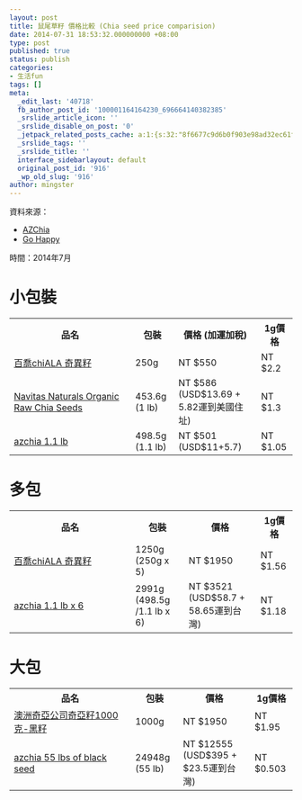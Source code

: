 ```yaml
---
layout: post
title: 鼠尾草籽 價格比較 (Chia seed price comparision)
date: 2014-07-31 18:53:32.000000000 +08:00
type: post
published: true
status: publish
categories:
- 生活fun
tags: []
meta:
  _edit_last: '40718'
  fb_author_post_id: '100001164164230_696664140382385'
  _srslide_article_icon: ''
  _srslide_disable_on_post: '0'
  _jetpack_related_posts_cache: a:1:{s:32:"8f6677c9d6b0f903e98ad32ec61f8deb";a:2:{s:7:"expires";i:1455336358;s:7:"payload";a:3:{i:0;a:1:{s:2:"id";i:483;}i:1;a:1:{s:2:"id";i:154;}i:2;a:1:{s:2:"id";i:132;}}}}
  _srslide_tags: ''
  _srslide_title: ''
  interface_sidebarlayout: default
  original_post_id: '916'
  _wp_old_slug: '916'
author: mingster
---
```


<p>資料來源：</p>
<ul>
<li><a target="_blank" href="http://azchia.com/sales/Chia-Seed/c23/index.html">AZChia</a></li>
<li><a target="_blank" href="http://www.gohappy.com.tw/shopping/Browse.do?op=vc&amp;cid=154918&amp;sid=11">Go Happy</a></li>
</ul>
<p>時間：2014年7月</p>
<h1>小包裝</h1>
<table width="500">
<tbody>
<tr>
<th width="200">品名</th>
<th>包裝</th>
<th>價格 (加運加稅)</th>
<th>1g價格</th>
</tr>
<tr>
<td><a target="_blank" href="http://www.gohappy.com.tw/shopping/Browse.do?op=vp&amp;sid=11&amp;cid=154918&amp;pid=2857069">百喬chiALA 奇異籽</a></td>
<td>250g</td>
<td>NT $550</td>
<td>NT $2.2</td>
</tr>
<tr>
<td><a target="_blank" href="http://www.amazon.com/Navitas-Naturals-Organic-Seeds-Pouches/dp/B001CGTN1I/ref=sr_1_2_m?s=grocery&amp;ie=UTF8&amp;qid=1406800669&amp;sr=1-2&amp;keywords=chia+seeds">Navitas Naturals Organic Raw Chia Seeds</a></td>
<td>453.6g (1 lb)</td>
<td>NT $586 (USD$13.69 + 5.82運到美國住址)</td>
<td>NT $1.3</td>
</tr>
<tr>
<td><a target="_blank" href="http://azchia.com/sales/Chia-Seed/c23/p116/1.1-lb-milled-chia-seed-($10.00-/lb)-also-in-3,-6-bag-options/product_info.html">azchia 1.1 lb</a></td>
<td>498.5g (1.1 lb)</td>
<td>NT $501 (USD$11+5.7)</td>
<td>NT $1.05</td>
</tr>
</tbody>
</table>
<h1>多包</h1>
<table width="500">
<tr>
<th width="200">品名</th>
<th>包裝</th>
<th>價格</th>
<th>1g價格</th>
</tr>
<tr>
<td><a target="_blank" href="http://www.gohappy.com.tw/shopping/Browse.do?op=vp&amp;sid=11&amp;cid=154918&amp;pid=2939524">百喬chiALA 奇異籽</a></td>
<td>1250g (250g x 5)</td>
<td>NT $1950</td>
<td>NT $1.56</td>
</tr>
<tr>
<td><a target="_blank" href="http://azchia.com/sales/Chia-Seed/c23/p116/1.1-lb-milled-chia-seed-($10.00-/lb)-also-in-3,-6-bag-options/product_info.html">azchia 1.1 lb x 6</a></td>
<td>2991g (498.5g /1.1 lb x 6)</td>
<td>NT $3521 (USD$58.7 + 58.65運到台灣)</td>
<td>NT $1.18</td>
</tr>
</table>
<h1>大包</h1>
<table width="500">
<tr>
<th width="200">品名</th>
<th>包裝</th>
<th>價格</th>
<th>1g價格</th>
</tr>
<tr>
<td><a target="_blank" href="http://www.gohappy.com.tw/shopping/Browse.do?op=vp&amp;sid=11&amp;cid=154918&amp;pid=3241800">澳洲奇亞公司奇亞籽1000克-黑籽</a></td>
<td>1000g</td>
<td>NT $1950</td>
<td>NT $1.95</td>
</tr>
<tr>
<td><a target="_blank" href="http://azchia.com/sales/p143/55-lbs-of-black-chia-seed,-shipping-included-continental-US/product_info.html">azchia 55 lbs of black seed</a></td>
<td>24948g (55 lb)</td>
<td>NT $12555 (USD$395 + $23.5運到台灣)</td>
<td>NT $0.503</td>
</tr>
</table>
